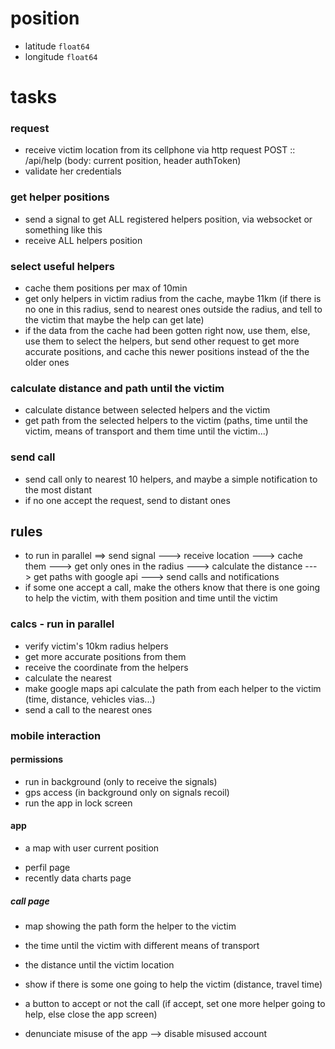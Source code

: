 # position

- latitude `float64`
- longitude `float64`

# tasks

### request

- receive victim location from its cellphone via http request POST :: /api/help (body: current position, header authToken)
- validate her credentials

### get helper positions

- send a signal to get ALL registered helpers position, via websocket or something like this
- receive ALL helpers position

### select useful helpers

- cache them positions per max of 10min
- get only helpers in victim radius from the cache, maybe 11km (if there is no one in this radius, send to nearest ones outside the radius, and tell to the victim that maybe the help can get late)
- if the data from the cache had been gotten right now, use them, else, use them to select the helpers, but send other request to get more accurate positions, and cache this newer positions instead of the the older ones

### calculate distance and path until the victim

- calculate distance between selected helpers and the victim
- get path from the selected helpers to the victim (paths, time until the victim, means of transport and them time until the victim...)

### send call

- send call only to nearest 10 helpers, and maybe a simple notification to the most distant
- if no one accept the request, send to distant ones

## rules

- to run in parallel ==> send signal ---> receive location ---> cache them ---> get only ones in the radius ---> calculate the distance ---> get paths with google api ---> send calls and notifications
- if some one accept a call, make the others know that there is one going to help the victim, with them position and time until the victim

### calcs - run in parallel

- verify victim's 10km radius helpers
- get more accurate positions from them
- receive the coordinate from the helpers
- calculate the nearest
- make google maps api calculate the path from each helper to the victim (time, distance, vehicles vias...)
- send a call to the nearest ones

### mobile interaction

#### permissions

- run in background (only to receive the signals)
- gps access (in background only on signals recoil)
- run the app in lock screen

#### app

- a map with user current position
<!-- - navbar on bottom with a button with "search for victims" that will find for victims, including the most distant (nearest cities) -->
- perfil page
- recently data charts page

##### call page

- map showing the path form the helper to the victim
- the time until the victim with different means of transport
- the distance until the victim location
- show if there is some one going to help the victim (distance, travel time)
- a button to accept or not the call (if accept, set one more helper going to help, else close the app screen)

- denunciate misuse of the app --> disable misused account
